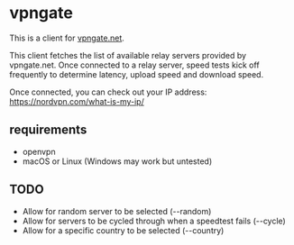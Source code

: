 # vpngate

This is a client for [vpngate.net](https://www.vpngate.net/).

This client fetches the list of available relay servers provided by vpngate.net. Once connected to a relay server, speed tests kick off frequently to determine latency, upload speed and download speed.

Once connected, you can check out your IP address: https://nordvpn.com/what-is-my-ip/

## requirements

- openvpn
- macOS or Linux (Windows may work but untested)

## TODO

- Allow for random server to be selected (--random)
- Allow for servers to be cycled through when a speedtest fails (--cycle)
- Allow for a specific country to be selected (--country)
